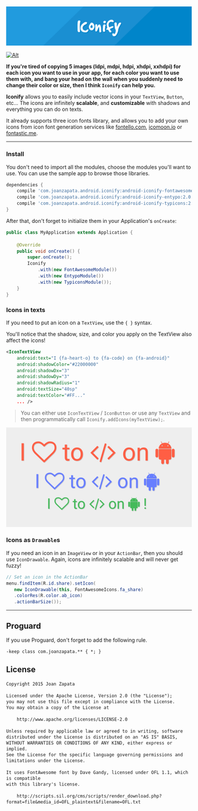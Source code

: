 ![Alt](graphics/logo.jpg)

[![Alt](http://developer.android.com/images/brand/en_app_rgb_wo_45.png)](https://play.google.com/store/apps/details?id=com.joanzapata.android.icons.sample)

**If you're tired of copying 5 images (ldpi, mdpi, hdpi, xhdpi, xxhdpi) for each icon you want to use in your app, for each color you want to use them with, and bang your head on the wall when you suddenly need to change their color or size, then I think ```Iconify``` can help you.**

**Iconify** allows you to easily include vector icons in your `TextView`, `Button`, etc…
The icons are infinitely **scalable**, and **customizable** with shadows and everything you can do on texts.

It already supports three icon fonts library, and allows you to add your own icons from icon font generation services like [fontello.com](http://fontello.com/), [icomoon.io](https://icomoon.io/) or [fontastic.me](http://fontastic.me/).

-----

### Install

You don't need to import all the modules, choose the modules you'll want to use.
You can use the sample app to browse those libraries.

```gradle
dependencies {
    compile 'com.joanzapata.android.iconify:android-iconify-fontawesome:2.0.0'
    compile 'com.joanzapata.android.iconify:android-iconify-entypo:2.0.0'
    compile 'com.joanzapata.android.iconify:android-iconify-typicons:2.0.0'
}
```

After that, don't forget to initialize them in your Application's `onCreate`:

```java
public class MyApplication extends Application {

    @Override
    public void onCreate() {
        super.onCreate();
        Iconify
            .with(new FontAwesomeModule())
            .with(new EntypoModule())
            .with(new TypiconsModule());
    }
}
```

### Icons in texts

If you need to put an icon on a ```TextView```, use the ```{ }``` syntax.

You'll notice that the shadow, size, and color you apply on the TextView also affect the icons!

```xml
<IconTextView
    android:text="I {fa-heart-o} to {fa-code} on {fa-android}"
    android:shadowColor="#22000000"
    android:shadowDx="3"
    android:shadowDy="3"
    android:shadowRadius="1"
    android:textSize="40sp"
    android:textColor="#FF..."
    ... />
```

> You can either use ```IconTextView``` / ```IconButton``` or use any ```TextView``` and then programmatically call ```Iconify.addIcons(myTextView);```.

![Alt](graphics/androids.png)

### Icons as `Drawable`s

If you need an icon in an ```ImageView``` or in your ```ActionBar```, then you should use ```IconDrawable```. Again, icons are infinitely scalable and will never get fuzzy!

```java
// Set an icon in the ActionBar
menu.findItem(R.id.share).setIcon(
   new IconDrawable(this, FontAwesomeIcons.fa_share)
   .colorRes(R.color.ab_icon)
   .actionBarSize());
```

-----

## Proguard

If you use Proguard, don't forget to add the following rule.

```
-keep class com.joanzapata.** { *; }
```

## License

```
Copyright 2015 Joan Zapata

Licensed under the Apache License, Version 2.0 (the "License");
you may not use this file except in compliance with the License.
You may obtain a copy of the License at

    http://www.apache.org/licenses/LICENSE-2.0

Unless required by applicable law or agreed to in writing, software
distributed under the License is distributed on an "AS IS" BASIS,
WITHOUT WARRANTIES OR CONDITIONS OF ANY KIND, either express or implied.
See the License for the specific language governing permissions and
limitations under the License.

It uses FontAwesome font by Dave Gandy, licensed under OFL 1.1, which is compatible
with this library's license.

    http://scripts.sil.org/cms/scripts/render_download.php?format=file&media_id=OFL_plaintext&filename=OFL.txt
    
```
